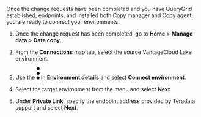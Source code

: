 Once the change requests have been completed and you have QueryGrid established, endpoints, and installed both Copy manager and Copy agent, you are ready to connect your environments.

1.  Once the change request has been completed, go to **Home** > **Manage data** > **Data copy**.


1.  From the **Connections** map tab, select the source VantageCloud Lake environment.


1.  Use the ![cov-icn_more_vert_kebab-15px.svg](Images/zsz1597101912145.svg) in **Environment details** and select **Connect environment**.


1.  Select the target environment from the menu and select **Next**.


1.  Under **Private Link**, specify the endpoint address provided by Teradata support and select **Next**.


